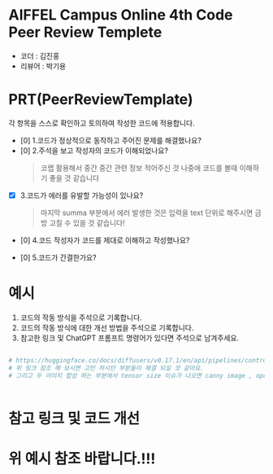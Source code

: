 # AIFFEL Campus Online 4th Code Peer Review Templete
- 코더 : 김진홍
- 리뷰어 : 박기용


# PRT(PeerReviewTemplate)
각 항목을 스스로 확인하고 토의하여 작성한 코드에 적용합니다.
- [0] 1.코드가 정상적으로 동작하고 주어진 문제를 해결했나요?
- [0] 2.주석을 보고 작성자의 코드가 이해되었나요?
  > 코랩 활용해서 중간 중간 관련 정보 적어주신 것 나중에 코드를 볼때 이해하기 좋을 것 같습니다
- [X] 3.코드가 에러를 유발할 가능성이 있나요?
  > 마지막 summa 부분에서 에러 발생한 것은 입력을 text 단위로 해주시면 금방 고칠 수 있을 것 같습니다!
- [0] 4.코드 작성자가 코드를 제대로 이해하고 작성했나요?
  > 
- [0] 5.코드가 간결한가요?
  > 

# 예시
1. 코드의 작동 방식을 주석으로 기록합니다.
2. 코드의 작동 방식에 대한 개선 방법을 주석으로 기록합니다.
3. 참고한 링크 및 ChatGPT 프롬프트 명령어가 있다면 주석으로 남겨주세요.
```python

# https://huggingface.co/docs/diffusers/v0.17.1/en/api/pipelines/controlnet
# 위 링크 참조 해 보시면 고민 하시던 부분들이 해결 되실 것 같아요.
# 그리고 두 이미지 합성 하는 부분에서 tensor size 이슈가 나오면 canny image , openpose image 두 개의 이미지 사이즈를 같은 크기로 resize 해 주시면 됩니다!! 저도 이런 부분에서 어려움이 있어서~!ㅎㅎㅎ
 
```

# 참고 링크 및 코드 개선

# 위 예시 참조 바랍니다.!!!

